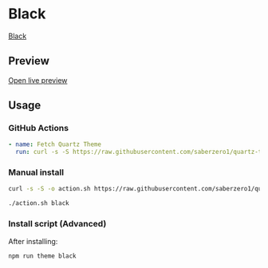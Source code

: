 # Black

[Black](https://github.com/b3h3m0th)

## Preview

[Open live preview](https://quartz-themes.github.io/black/)

## Usage

### GitHub Actions

```yaml
- name: Fetch Quartz Theme
  run: curl -s -S https://raw.githubusercontent.com/saberzero1/quartz-themes/master/action.sh | bash -s -- black
```

### Manual install

```bash
curl -s -S -o action.sh https://raw.githubusercontent.com/saberzero1/quartz-themes/master/action.sh

./action.sh black
```

### Install script (Advanced)

After installing:

```bash
npm run theme black
```
